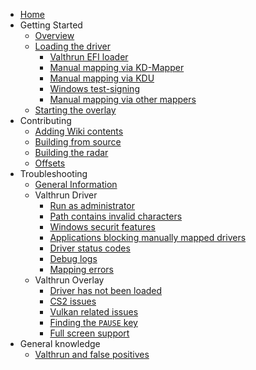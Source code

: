 - [Home](README.md)
- Getting Started
  - [Overview](010_getting-started/010_overview.md)
  - [Loading the driver](010_getting-started/020_driver.md)
    - [Valthrun EFI loader](010_getting-started/010_mapping-method/050_efi-bootloader.md)
    - [Manual mapping via KD-Mapper](010_getting-started/010_mapping-method/010_kdmapper.md)
    - [Manual mapping via KDU](010_getting-started/010_mapping-method/020_kdu.md)
    - [Windows test-signing](010_getting-started/010_mapping-method/030_test-signing.md)
    - [Manual mapping via other mappers](010_getting-started/010_mapping-method/040_other-mappers.md)
  - [Starting the overlay](010_getting-started/030_controller.md)
- Contributing
  - [Adding Wiki contents](020_contributing/wiki.md)
  - [Building from source](020_contributing/build.md)
  - [Building the radar](020_contributing/radar.md)
  - [Offsets](020_contributing/offsets.md)
- Troubleshooting
  - [General Information](030_troubleshooting/readme.md)
  - Valthrun Driver
    - [Run as administrator](030_troubleshooting/kernel/010_run_as_administrator.md)
    - [Path contains invalid characters](030_troubleshooting/kernel/020_path_invalid_characters.md)
    - [Windows securit features](030_troubleshooting/kernel/030_windows_security_features.md)
    - [Applications blocking manually mapped drivers](030_troubleshooting/kernel/031_driver_blocking_applications.md)
    - [Driver status codes](030_troubleshooting/kernel/040_driver_status_codes.md)
    - [Debug logs](030_troubleshooting/kernel/041_driver_debug_logs.md)
    - [Mapping errors](030_troubleshooting/kernel/050_driver_mapper_errors.md)
  - Valthrun Overlay
    - [Driver has not been loaded](030_troubleshooting/overlay/020_driver_has_not_been_loaded.md)
    - [CS2 issues](030_troubleshooting/overlay/030_cs2.md)
    - [Vulkan related issues](030_troubleshooting/overlay/040_amd_opengl.md)
    - [Finding the `PAUSE` key](030_troubleshooting/overlay/050_pause_key.md)
    - [Full screen support](030_troubleshooting/overlay/060_full_screen.md)
- General knowledge
  - [Valthrun and false positives](040_general/010_virus_false_positives.md)